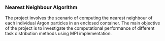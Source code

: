 ### Nearest Neighbour Algorithm

The project involves the scenario of computing the nearest neighbour of each individual Argon particles in an enclosed container. The main objective of the project is to investigate the computational performance of different task distribution methods using MPI implementation.
